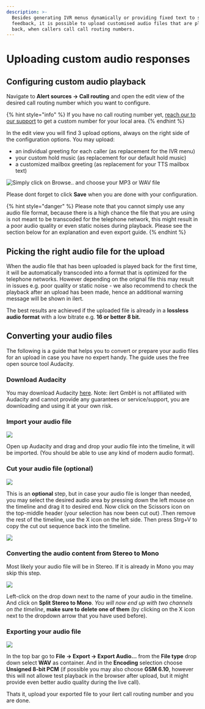 ```yaml
---
description: >-
  Besides generating IVR menus dynamically or providing fixed text to speech
  feedback, it is possible to upload customised audio files that are played
  back, when callers call call routing numbers.
---
```


# Uploading custom audio responses

## Configuring custom audio playback

Navigate to **Alert sources -> Call routing** and open the edit view of the desired call routing number which you want to configure.

{% hint style="info" %}
If you have no call routing number yet, [reach our to our support](../../contact.md) to get a custom number for your local area.
{% endhint %}

In the edit view you will find 3 upload options, always on the right side of the configuration options. You may upload:

* an individual greeting for each caller (as replacement for the IVR menu)
* your custom hold music (as replacement for our default hold music)
* a customized mailbox greeting (as replacement for your TTS mailbox text)

![Simply click on Browse.. and choose your MP3 or WAV file](<../../.gitbook/assets/image (59).png>)

Please dont forget to click **Save** when you are done with your configuration.

{% hint style="danger" %}
Please note that you cannot simply use any audio file format, because there is a high chance the file that you are using is not meant to be transcoded for the telephone network, this might result in a poor audio quality or even static noises during playback. Please see the section below for an explanation and even export guide.
{% endhint %}

## Picking the right audio file for the upload

When the audio file that has been uploaded is played back for the first time, it will be automatically transcoded into a format that is optimized for the telephone networks. However depending on the orignal file this may result in issues e.g. poor quality or static noise - we also recommend to check the playback after an upload has been made, hence an additional warning message will be shown in ilert.

The best results are achieved if the uploaded file is already in a **lossless audio format** with a low bitrate e.g. **16 or better 8 bit.**

## Converting your audio files

The following is a guide that helps you to convert or prepare your audio files for an upload in case you have no expert handy. The guide uses the free open source tool Audacity.

### Download Audacity

You may download Audacity [here](https://www.audacityteam.org/). Note: ilert GmbH is not affiliated with Audacity and cannot provide any guarantees or service/support, you are downloading and using it at your own risk.

### Import your audio file

![](<../../.gitbook/assets/Screenshot 2022-05-04 at 13.01.54.png>)

Open up Audacity and drag and drop your audio file into the timeline, it will be imported. (You should be able to use any kind of modern audio format).

### Cut your audio file (optional)

![](<../../.gitbook/assets/Screenshot 2022-05-04 at 13.05.04.png>)

This is an **optional** step, but in case your audio file is longer than needed, you may select the desired audio area by pressing down the left mouse on the timeline and drag it to desired end. Now click on the Scissors icon on the top-middle header (your selection has now been cut out) .Then remove the rest of the timeline, use the X icon on the left side. Then press Strg+V to copy the cut out sequence back into the timeline.

![](<../../.gitbook/assets/Screenshot 2022-05-04 at 13.08.32.png>)

### Converting the audio content from Stereo to Mono

Most likely your audio file will be in Stereo. If it is already in Mono you may skip this step.

![](<../../.gitbook/assets/Screenshot 2022-05-04 at 16.38.10.png>)

Left-click on the drop down next to the name of your audio in the timeline. And click on **Split Stereo to Mono**. _You will now end up with two channels on the timeline_, **make sure to delete one of them** (by clicking on the X icon next to the dropdown arrow that you have used before).

### Exporting your audio file

![](<../../.gitbook/assets/Screenshot 2022-05-04 at 16.44.04.png>)

In the top bar go to **File -> Export -> Export Audio...** from the **File type** drop down select **WAV** as container. And in the **Encoding** selection choose **Unsigned 8-bit PCM** (if possible you may also choose **GSM 6.10**, however this will not allowe test playback in the browser after upload, but it might provide even better audio quality during the live call).

Thats it, upload your exported file to your ilert call routing number and you are done.
